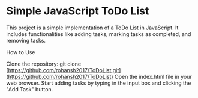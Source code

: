 # Simple JavaScript ToDo List
This project is a simple implementation of a ToDo List in JavaScript. It includes functionalities like adding tasks, marking tasks as completed, and removing tasks.

How to Use

Clone the repository: git clone [https://github.com/rohansh2017/ToDoList.git](https://github.com/rohansh2017/ToDoList)
Open the index.html file in your web browser.
Start adding tasks by typing in the input box and clicking the "Add Task" button.
